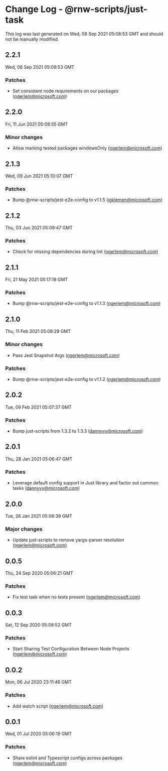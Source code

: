 # Change Log - @rnw-scripts/just-task

This log was last generated on Wed, 08 Sep 2021 05:08:53 GMT and should not be manually modified.

<!-- Start content -->

## 2.2.1

Wed, 08 Sep 2021 05:08:53 GMT

### Patches

- Set consistent node requirements on our packages (ngerlem@microsoft.com)

## 2.2.0

Fri, 11 Jun 2021 05:08:55 GMT

### Minor changes

- Allow marking tested packages windowsOnly (ngerlem@microsoft.com)

## 2.1.3

Wed, 09 Jun 2021 05:10:07 GMT

### Patches

- Bump @rnw-scripts/jest-e2e-config to v1.1.5 (igklemen@microsoft.com)

## 2.1.2

Thu, 03 Jun 2021 05:09:47 GMT

### Patches

- Check for missing dependencies during lint (ngerlem@microsoft.com)

## 2.1.1

Fri, 21 May 2021 05:17:18 GMT

### Patches

- Bump @rnw-scripts/jest-e2e-config to v1.1.3 (ngerlem@microsoft.com)

## 2.1.0

Thu, 11 Feb 2021 05:08:29 GMT

### Minor changes

- Pass Jest Snapshot Args (ngerlem@microsoft.com)

### Patches

- Bump @rnw-scripts/jest-e2e-config to v1.1.2 (ngerlem@microsoft.com)

## 2.0.2

Tue, 09 Feb 2021 05:07:37 GMT

### Patches

- Bump just-scripts from 1.3.2 to 1.3.3 (dannyvv@microsoft.com)

## 2.0.1

Thu, 28 Jan 2021 05:06:47 GMT

### Patches

- Leverage default config support in Just library and factor out common tasks (dannyvv@microsoft.com)

## 2.0.0

Tue, 26 Jan 2021 05:06:39 GMT

### Major changes

- Update just-scripts to remove yargs-parser resolution (ngerlem@microsoft.com)

## 0.0.5

Thu, 24 Sep 2020 05:06:21 GMT

### Patches

- Fix test task when no tests present (ngerlem@microsoft.com)

## 0.0.3

Sat, 12 Sep 2020 05:08:52 GMT

### Patches

- Start Sharing Test Configuration Between Node Projects (ngerlem@microsoft.com)

## 0.0.2

Mon, 06 Jul 2020 23:11:46 GMT

### Patches

- Add watch script (ngerlem@microsoft.com)

## 0.0.1

Wed, 01 Jul 2020 05:06:19 GMT

### Patches

- Share eslint and Typescript configs across packages (ngerlem@microsoft.com)
